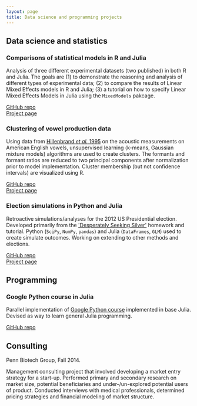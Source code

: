 ```yaml
---
layout: page
title: Data science and programming projects
---
```


## Data science and statistics

### Comparisons of statistical models in R and Julia
Analysis of three different experimental datasets (two published) in both R and Julia. The goals are (1) to demonstrate the reasoning and analysis of different types of experimental data; (2) to compare the results of Linear Mixed Effects models in R and Julia; (3) a tutorial on how to specify Linear Mixed Effects Models in Julia using the `MixedModels` pakcage.

[GitHub repo](https://github.com/julian3rd/model-comparison-r-julia)  
[Project page](http://julian3rd.github.io/model-comparison-r-julia/)

### Clustering of vowel production data

Using data from [Hillenbrand *et al.* 1995](http://homepages.wmich.edu/~hillenbr/voweldata.html) on the acoustic measurements on American English vowels, unsupervised learning (k-means, Gaussian mixture models) algorithms are used to create clusters. The formants and formant ratios are reduced to two principal components after normalization prior to model implementation. Cluster membership (but not confidence intervals) are visualized using R.  

[GitHub repo](https://github.com/julian3rd/hillenbrand-vowel-clustering)  
[Project page](http://julian3rd.github.io/hillenbrand-vowel-clustering)

### Election simulations in Python and Julia
Retroactive simulations/analyses for the 2012 US Presidential election. Developed primarily from the ['Desperately Seeking Silver'](http://nbviewer.ipython.org/github/cs109/content/blob/master/HW2.ipynb) homework and tutorial. Python (`SciPy`, `NumPy`, `pandas`) and Julia (`DataFrames`, `GLM`) used to create simulate outcomes. Working on extending to other methods and elections.  

[GitHub repo](https://github.com/julian3rd/election-simulations)  
[Project page](http://julian3rd.github.io/election-simulations/)

## Programming
### Google Python course in Julia
Parallel implementation of [Google Python course](https://developers.google.com/edu/python/?csw=1) implemented in base Julia. Devised as way to learn general Julia programming.  

[GitHub repo](https://github.com/julian3rd/google-python-julia)

## Consulting
Penn Biotech Group, Fall 2014.  

Management consulting project that involved developing a market entry strategy for a start-up. Performed primary and secondary research on market size, potential beneficiaries and under-/un-explored potential users of product. Conducted interviews with medical professionals, determined pricing strategies and financial modeling of market structure.  
